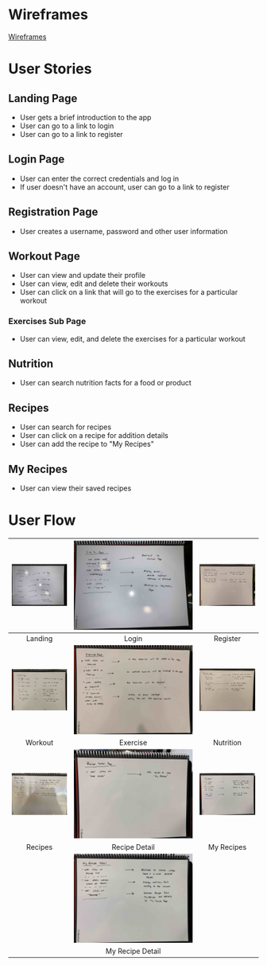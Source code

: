 # Wireframes
[Wireframes](https://tranpeter08.github.io/getSwole-wireframes-stories/)

# User Stories

## Landing Page
- User gets a brief introduction to the app
- User can go to a link to login
- User can go to a link to register

## Login Page
- User can enter the correct credentials and log in
- If user doesn't have an account, user can go to a link to register

## Registration Page
- User creates a username, password and other user information

## Workout Page
- User can view and update their profile
- User can view, edit and delete their workouts
- User can click on a link that will go to the exercises for a particular workout

### Exercises Sub Page
- User can view, edit, and delete the exercises for a particular workout

## Nutrition
- User can search nutrition facts for a food or product

## Recipes
- User can search for recipes
- User can click on a recipe for addition details
- User can add the recipe to "My Recipes"

## My Recipes
- User can view their saved recipes

# User Flow
|<img alt ='Landing page' src='./user-flow/landing.jpg' width='350'>|<img alt ='Login' src='./user-flow/login1.jpg' width='350'>|<img alt ='Register' src='./user-flow/registration.jpg' width='350'>|
|:---:|:---:|:---:|
| Landing | Login | Register |
|<img alt ='Workout page' src='./user-flow/workout.jpg' width='350'>|<img alt ='Exercise page' src='./user-flow/exercise.jpg' width='350'>|<img alt ='Nutrition page' src='./user-flow/nutrition.jpg' width='350'>|
| Workout | Exercise | Nutrition |
|<img alt ='Recipes page' src='./user-flow/recipe.jpg' width='350'>|<img alt ='Recipe-detail page' src='./user-flow/recipe-detail.jpg' width='350'>|<img alt ='My Recipe page' src='./user-flow/MyRecipe.jpg' width='350'>|
| Recipes | Recipe Detail | My Recipes |
| |<img alt='MyRecipe-detail page' src='./user-flow/MyRecipe-detail.jpg'>||
||My Recipe Detail||